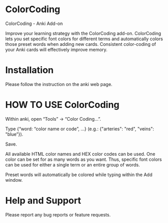 # ColorCoding
ColorCoding - Anki Add-on 

Improve your learning strategy with the ColorCoding add-on. ColorCoding lets you set specific font colors for different terms and automatically colors those preset words when adding new cards. Consistent color-coding of your Anki cards will effectively improve memory. 


# Installation
Please follow the instruction on the anki web page. 

# HOW TO USE ColorCoding

Within anki, open “Tools” -> “Color Coding…”. 

Type {“word: “color name or code”, …} (e.g.: {"arteries": "red", "veins": "blue”}).

Save.

All available HTML color names and HEX color codes can be used. One color can be set for as many words as you want. Thus, specific font colors can be used for either a single term or an entire group of words. 

Preset words will automatically be colored while typing within the Add window.


# Help and Support
Please report any bug reports or feature requests.

